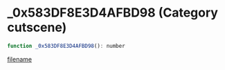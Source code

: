 # _0x583DF8E3D4AFBD98 (Category cutscene)

```js
function _0x583DF8E3D4AFBD98(): number
```

[filename](_0x583DF8E3D4AFBD98_m.md ':include')